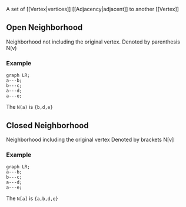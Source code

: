A set of [[Vertex|vertices]] [[Adjacency|adjacent]] to another [[Vertex]]


## Open Neighborhood
Neighborhood not including the original vertex.
Denoted by parenthesis N(v)

### Example
```mermaid
graph LR;
a---b;
b---c;
a---d;
a---e;
```
The `N(a)` is `{b,d,e}`

## Closed Neighborhood
Neighborhood including the original vertex
Denoted by brackets N\[v\]

### Example

```mermaid
graph LR;
a---b;
b---c;
a---d;
a---e;
```
The `N[a]` is `{a,b,d,e}`